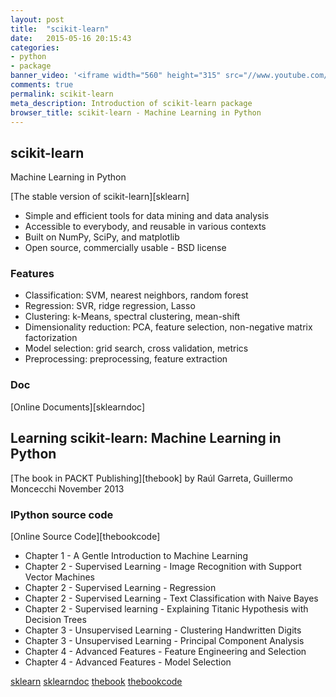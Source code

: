 ```yaml
---
layout: post
title:  "scikit-learn"
date:   2015-05-16 20:15:43
categories:
- python
- package
banner_video: '<iframe width="560" height="315" src="//www.youtube.com/watch?v=HjAB45qsx_c" frameborder="0" allowfullscreen></iframe>'
comments: true
permalink: scikit-learn
meta_description: Introduction of scikit-learn package
browser_title: scikit-learn - Machine Learning in Python
---
```


scikit-learn
----------------------------------------------------------
Machine Learning in Python

[The stable version of scikit-learn][sklearn]

+ Simple and efficient tools for data mining and data analysis
+ Accessible to everybody, and reusable in various contexts
+ Built on NumPy, SciPy, and matplotlib
+ Open source, commercially usable - BSD license

### Features

+ Classification: SVM, nearest neighbors, random forest
+ Regression: SVR, ridge regression, Lasso
+ Clustering: k-Means, spectral clustering, mean-shift
+ Dimensionality reduction: PCA, feature selection, non-negative matrix factorization
+ Model selection: grid search, cross validation, metrics
+ Preprocessing: preprocessing, feature extraction

### Doc

[Online Documents][sklearndoc]

Learning scikit-learn: Machine Learning in Python
-----------------------------------------------------------------------

[The book in PACKT Publishing][thebook]
by Raúl Garreta, Guillermo Moncecchi
November 2013

### IPython source code

[Online Source Code][thebookcode]

+ Chapter 1 - A Gentle Introduction to Machine Learning
+ Chapter 2 - Supervised Learning - Image Recognition with Support Vector Machines
+ Chapter 2 - Supervised Learning - Regression
+ Chapter 2 - Supervised Learning - Text Classification with Naive Bayes
+ Chapter 2 - Supervised learning - Explaining Titanic Hypothesis with Decision Trees
+ Chapter 3 - Unsupervised Learning - Clustering Handwritten Digits
+ Chapter 3 - Unsupervised Learning - Principal Component Analysis
+ Chapter 4 - Advanced Features - Feature Engineering and Selection
+ Chapter 4 - Advanced Features - Model Selection

[sklearn](http://scikit-learn.org/stable/)
[sklearndoc](http://scikit-learn.org/stable/documentation.html)
[thebook](https://www.packtpub.com/big-data-and-business-intelligence/learning-scikit-learn-machine-learning-python)
[thebookcode](http://nbviewer.ipython.org/github/gmonce/scikit-learn-book/tree/master/)